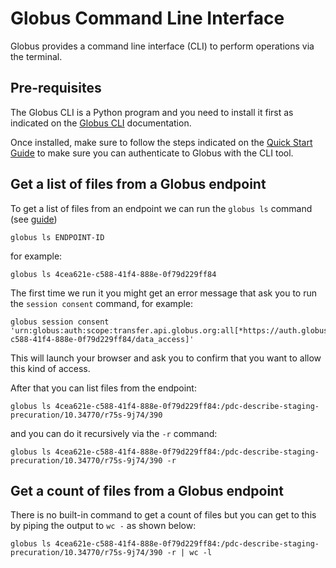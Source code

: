 # Globus Command Line Interface

Globus provides a command line interface (CLI) to perform operations via the terminal.

## Pre-requisites
The Globus CLI is a Python program and you need to install it first as indicated on the [Globus CLI](https://docs.globus.org/cli/) documentation.

Once installed, make sure to follow the steps indicated on the [Quick Start Guide](https://docs.globus.org/cli/quickstart/) to make sure you can authenticate to Globus with the CLI tool.


## Get a list of files from a Globus endpoint

To get a list of files from an endpoint we can run the `globus ls` command (see [guide](https://docs.globus.org/cli/reference/ls/))
```
globus ls ENDPOINT-ID
```

for example:
```
globus ls 4cea621e-c588-41f4-888e-0f79d229ff84
```

The first time we run it you might get an error message that ask you to run the `session consent` command, for example:

```
globus session consent 'urn:globus:auth:scope:transfer.api.globus.org:all[*https://auth.globus.org/scopes/4cea621e-c588-41f4-888e-0f79d229ff84/data_access]'
```

This will launch your browser and ask you to confirm that you want to allow this kind of access.

After that you can list files from the endpoint:

```
globus ls 4cea621e-c588-41f4-888e-0f79d229ff84:/pdc-describe-staging-precuration/10.34770/r75s-9j74/390
```

and you can do it recursively via the `-r` command:

```
globus ls 4cea621e-c588-41f4-888e-0f79d229ff84:/pdc-describe-staging-precuration/10.34770/r75s-9j74/390 -r
```

## Get a count of files from a Globus endpoint
There is no built-in command to get a count of files but you can get to this by piping the output to `wc -` as shown below:

```
globus ls 4cea621e-c588-41f4-888e-0f79d229ff84:/pdc-describe-staging-precuration/10.34770/r75s-9j74/390 -r | wc -l
```



